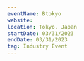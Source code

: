 ```yaml
---
eventName: Btokyo
website: 
location: Tokyo, Japan
startDate: 03/31/2023
endDate: 03/31/2023
tag: Industry Event
---
```

